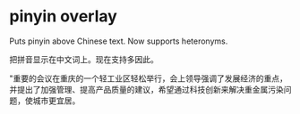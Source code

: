 # pinyin overlay
Puts pinyin above Chinese text. Now supports heteronyms.

把拼音显示在中文词上。现在支持多因此。


"重要的会议在重庆的一个轻工业区轻松举行，会上领导强调了发展经济的重点，并提出了加强管理、提高产品质量的建议，希望通过科技创新来解决重金属污染问题，使城市更宜居。
